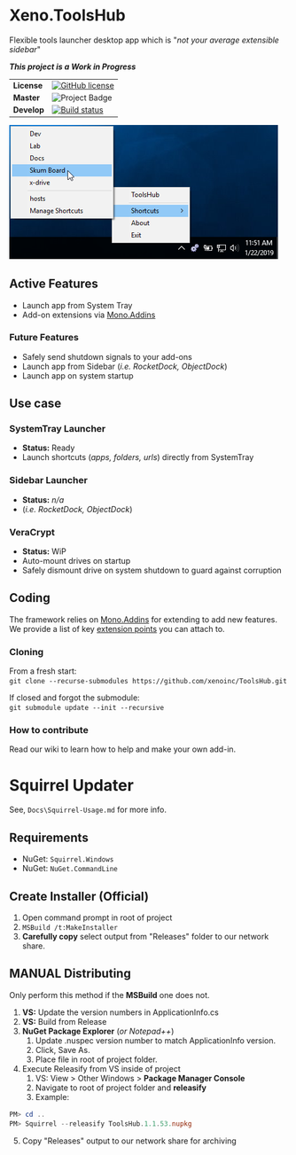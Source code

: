 # Xeno.ToolsHub
Flexible tools launcher desktop app which is "_not your average extensible sidebar_"

**_This project is a Work in Progress_**


|||
| --- | --- |
| **License** | [![GitHub license](https://img.shields.io/github/license/DamianSuess/ToolsHub.svg)](https://github.com/DamianSuess/ToolsHub/blob/master/LICENSE) |
| **Master** | <img src="https://ci.appveyor.com/api/projects/status/github/DamianSuess/ToolsHub?branch=master&svg=true" alt="Project Badge" /> |
| **Develop** | [![Build status](https://ci.appveyor.com/api/projects/status/k8breb3kj6d0fhwo/branch/develop?svg=true)](https://ci.appveyor.com/project/DamianSuess/toolshub/branch/develop) |

![Screenshot](docs/ScreenShots/SysTrayShortcuts.png)

## Active Features
* Launch app from System Tray
* Add-on extensions via [Mono.Addins](https://github.com/mono/mono-addins)

### Future Features
* Safely send shutdown signals to your add-ons
* Launch app from Sidebar (_i.e. RocketDock, ObjectDock_)
* Launch app on system startup


## Use case
### SystemTray Launcher
* **Status:** Ready
* Launch shortcuts (_apps, folders, urls_) directly from SystemTray

### Sidebar Launcher
* **Status:** _n/a_
* (_i.e. RocketDock, ObjectDock_)

### VeraCrypt
* **Status:** WiP
* Auto-mount drives on startup
* Safely dismount drive on system shutdown to guard against corruption


## Coding
The framework relies on [Mono.Addins](https://github.com/mono/mono-addins) for extending to add new features. We provide a list of key [extension points](https://github.com/xenoinc/ToolsHub/wiki/Addin-ExtensionPoints) you can attach to.

### Cloning
From a fresh start:<br />
``git clone --recurse-submodules https://github.com/xenoinc/ToolsHub.git``


If closed and forgot the submodule:<br />
``git submodule update --init --recursive``

### How to contribute
Read our wiki to learn how to help and make your own add-in.


# Squirrel Updater
See, ``Docs\Squirrel-Usage.md`` for more info.

## Requirements
* NuGet: ``Squirrel.Windows``
* NuGet: ``NuGet.CommandLine``

## Create Installer (Official)
1. Open command prompt in root of project
2. ``MSBuild /t:MakeInstaller``
3. **Carefully copy** select output from "Releases" folder to our network share.

## MANUAL Distributing
Only perform this method if the **MSBuild** one does not.

1. **VS:** Update the version numbers in ApplicationInfo.cs
2. **VS:** Build from Release
3. **NuGet Package Explorer** (_or Notepad++_)
    1. Update .nuspec version number to match ApplicationInfo version.
    2. Click, Save As.
    3. Place file in root of project folder.
4. Execute Releasify from VS inside of project
    1. VS: View > Other Windows > **Package Manager Console**
    2. Navigate to root of project folder and **releasify**
    3. Example:
```powershell
PM> cd ..
PM> Squirrel --releasify ToolsHub.1.1.53.nupkg
```
5. Copy "Releases" output to our network share for archiving
